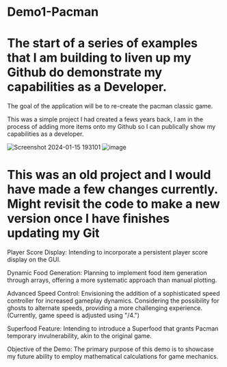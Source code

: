 # Demo1-Pacman


The start of a series of examples that I am building to liven up my Github do demonstrate my capabilities as a Developer. 
=============================================

The goal of the application will be to re-create the pacman classic game. 

This was a simple project I had created a fews years back, I am in the process of adding more items onto my Github so I can publically show my capabilities as a developer.


![Screenshot 2024-01-15 193101](https://github.com/LlamaopNV/Demo1-Pacman/assets/78277878/1e25c4bb-2d27-4d6e-9823-83b1c0c6a74b)
![image](https://github.com/LlamaopNV/Demo1-Pacman/assets/78277878/b5b18731-f371-4ea9-b089-eb975ff622db)

This was an old project and I would have made a few changes currently. Might revisit the code to make a new version once I have finishes updating my Git
=============================================

Player Score Display: Intending to incorporate a persistent player score display on the GUI.

Dynamic Food Generation: Planning to implement food item generation through arrays, offering a more systematic approach than manual plotting.

Advanced Speed Control: Envisioning the addition of a sophisticated speed controller for increased gameplay dynamics. Considering the possibility for ghosts to alternate speeds, providing a more challenging experience. (Currently, game speed is adjusted using "/4.")

Superfood Feature: Intending to introduce a Superfood that grants Pacman temporary invulnerability, akin to the original game.

Objective of the Demo: The primary purpose of this demo is to showcase my future ability to employ mathematical calculations for game mechanics.
